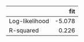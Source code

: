 |                |    fit |
|:---------------|-------:|
| Log-likelihood | -5.078 |
| R-squared      |  0.226 |